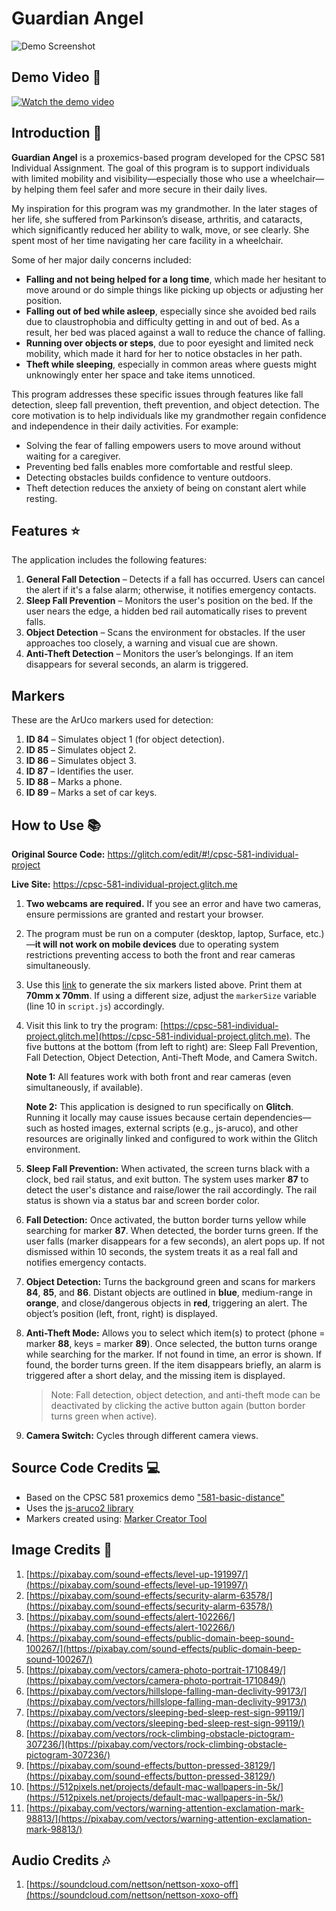 # Guardian Angel

![Demo Screenshot](https://i.imgur.com/o3mfj0Z.png)


## Demo Video 🎥

[![Watch the demo video](https://img.youtube.com/vi/8Nj8ePU1TnI/0.jpg)](https://www.youtube.com/watch?v=8Nj8ePU1TnI)


## Introduction 📝

**Guardian Angel** is a proxemics-based program developed for the CPSC 581 Individual Assignment. The goal of this program is to support individuals with limited mobility and visibility—especially those who use a wheelchair—by helping them feel safer and more secure in their daily lives.

My inspiration for this program was my grandmother. In the later stages of her life, she suffered from Parkinson’s disease, arthritis, and cataracts, which significantly reduced her ability to walk, move, or see clearly. She spent most of her time navigating her care facility in a wheelchair.

Some of her major daily concerns included:

- **Falling and not being helped for a long time**, which made her hesitant to move around or do simple things like picking up objects or adjusting her position.
- **Falling out of bed while asleep**, especially since she avoided bed rails due to claustrophobia and difficulty getting in and out of bed. As a result, her bed was placed against a wall to reduce the chance of falling.
- **Running over objects or steps**, due to poor eyesight and limited neck mobility, which made it hard for her to notice obstacles in her path.
- **Theft while sleeping**, especially in common areas where guests might unknowingly enter her space and take items unnoticed.

This program addresses these specific issues through features like fall detection, sleep fall prevention, theft prevention, and object detection. The core motivation is to help individuals like my grandmother regain confidence and independence in their daily activities. For example:

- Solving the fear of falling empowers users to move around without waiting for a caregiver.
- Preventing bed falls enables more comfortable and restful sleep.
- Detecting obstacles builds confidence to venture outdoors.
- Theft detection reduces the anxiety of being on constant alert while resting.

## Features ⭐

The application includes the following features:

1. **General Fall Detection** – Detects if a fall has occurred. Users can cancel the alert if it's a false alarm; otherwise, it notifies emergency contacts.
2. **Sleep Fall Prevention** – Monitors the user's position on the bed. If the user nears the edge, a hidden bed rail automatically rises to prevent falls.
3. **Object Detection** – Scans the environment for obstacles. If the user approaches too closely, a warning and visual cue are shown.
4. **Anti-Theft Detection** – Monitors the user’s belongings. If an item disappears for several seconds, an alarm is triggered.

## Markers

These are the ArUco markers used for detection:

1. **ID 84** – Simulates object 1 (for object detection).
2. **ID 85** – Simulates object 2.
3. **ID 86** – Simulates object 3.
4. **ID 87** – Identifies the user.
5. **ID 88** – Marks a phone.
6. **ID 89** – Marks a set of car keys.

## How to Use 📚

**Original Source Code:** https://glitch.com/edit/#!/cpsc-581-individual-project

**Live Site:** https://cpsc-581-individual-project.glitch.me

1. **Two webcams are required.** If you see an error and have two cameras, ensure permissions are granted and restart your browser.

2. The program must be run on a computer (desktop, laptop, Surface, etc.)—**it will not work on mobile devices** due to operating system restrictions preventing access to both the front and rear cameras simultaneously.

3. Use this [link](https://damianofalcioni.github.io/js-aruco2/samples/marker-creator/marker-creator.html?dictionary=ARUCO_MIP_36h12) to generate the six markers listed above. Print them at **70mm x 70mm**. If using a different size, adjust the `markerSize` variable (line 10 in `script.js`) accordingly.

4. Visit this link to try the program: [https://cpsc-581-individual-project.glitch.me](https://cpsc-581-individual-project.glitch.me).
   The five buttons at the bottom (from left to right) are: Sleep Fall Prevention, Fall Detection, Object Detection, Anti-Theft Mode, and Camera Switch.

    **Note 1:** All features work with both front and rear cameras (even simultaneously, if available).

    **Note 2:** This application is designed to run specifically on **Glitch**. Running it locally may cause issues because certain dependencies—such as hosted images, external scripts (e.g., js-aruco), and other resources are originally linked and configured to work within the Glitch environment.

5. **Sleep Fall Prevention:** When activated, the screen turns black with a clock, bed rail status, and exit button. The system uses marker **87** to detect the user's distance and raise/lower the rail accordingly. The rail status is shown via a status bar and screen border color.

6. **Fall Detection:** Once activated, the button border turns yellow while searching for marker **87**. When detected, the border turns green. If the user falls (marker disappears for a few seconds), an alert pops up. If not dismissed within 10 seconds, the system treats it as a real fall and notifies emergency contacts.

7. **Object Detection:** Turns the background green and scans for markers **84**, **85**, and **86**. Distant objects are outlined in **blue**, medium-range in **orange**, and close/dangerous objects in **red**, triggering an alert. The object’s position (left, front, right) is displayed.

8. **Anti-Theft Mode:** Allows you to select which item(s) to protect (phone = marker **88**, keys = marker **89**). Once selected, the button turns orange while searching for the marker. If not found in time, an error is shown. If found, the border turns green. If the item disappears briefly, an alarm is triggered after a short delay, and the missing item is displayed.

   > Note: Fall detection, object detection, and anti-theft mode can be deactivated by clicking the active button again (button border turns green when active).

9. **Camera Switch:** Cycles through different camera views.

## Source Code Credits 💻

- Based on the CPSC 581 proxemics demo ["581-basic-distance"](https://glitch.com/edit/#!/581-basic-distance?path=index.html%3A3%3A8)
- Uses the [js-aruco2 library](https://damianofalcioni.github.io/js-aruco2/)
- Markers created using: [Marker Creator Tool](https://damianofalcioni.github.io/js-aruco2/samples/marker-creator/marker-creator.html?dictionary=ARUCO_MIP_36h12)

## Image Credits 📸

1. [https://pixabay.com/sound-effects/level-up-191997/](https://pixabay.com/sound-effects/level-up-191997/)
2. [https://pixabay.com/sound-effects/security-alarm-63578/](https://pixabay.com/sound-effects/security-alarm-63578/)
3. [https://pixabay.com/sound-effects/alert-102266/](https://pixabay.com/sound-effects/alert-102266/)
4. [https://pixabay.com/sound-effects/public-domain-beep-sound-100267/](https://pixabay.com/sound-effects/public-domain-beep-sound-100267/)
5. [https://pixabay.com/vectors/camera-photo-portrait-1710849/](https://pixabay.com/vectors/camera-photo-portrait-1710849/)
6. [https://pixabay.com/vectors/hillslope-falling-man-declivity-99173/](https://pixabay.com/vectors/hillslope-falling-man-declivity-99173/)
7. [https://pixabay.com/vectors/sleeping-bed-sleep-rest-sign-99119/](https://pixabay.com/vectors/sleeping-bed-sleep-rest-sign-99119/)
8. [https://pixabay.com/vectors/rock-climbing-obstacle-pictogram-307236/](https://pixabay.com/vectors/rock-climbing-obstacle-pictogram-307236/)
9. [https://pixabay.com/sound-effects/button-pressed-38129/](https://pixabay.com/sound-effects/button-pressed-38129/)
10. [https://512pixels.net/projects/default-mac-wallpapers-in-5k/](https://512pixels.net/projects/default-mac-wallpapers-in-5k/)
11. [https://pixabay.com/vectors/warning-attention-exclamation-mark-98813/](https://pixabay.com/vectors/warning-attention-exclamation-mark-98813/)

## Audio Credits 🎶

1. [https://soundcloud.com/nettson/nettson-xoxo-off](https://soundcloud.com/nettson/nettson-xoxo-off)
